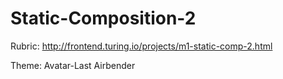 # Static-Composition-2

Rubric:
http://frontend.turing.io/projects/m1-static-comp-2.html

Theme: Avatar-Last Airbender

